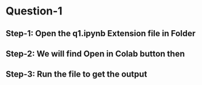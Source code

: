 # Question-1
## Step-1: Open the q1.ipynb Extension file in Folder
## Step-2: We will find **Open in Colab** button then
## Step-3: Run the file to get the output
